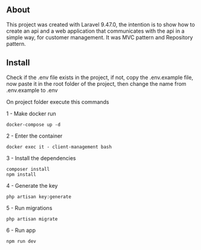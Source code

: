 ## About

This project was created with Laravel 9.47.0, the intention is to show how to create an api and a web application that communicates with the api in a simple way, for customer management. It was MVC pattern and Repository pattern.

## Install

Check if the .env file exists in the project, if not, copy the .env.example file, now paste it in the root folder of the project,
then change the name from .env.example to .env

On project folder execute this commands

1 - Make docker run
```
docker-compose up -d
```

2 - Enter the container
```
docker exec it - client-management bash
```

3 - Install the dependencies
```
composer install
npm install
```

4 - Generate the key
```
php artisan key:generate
```

5 - Run migrations
```
php artisan migrate
```

6 - Run app
```
npm run dev
```